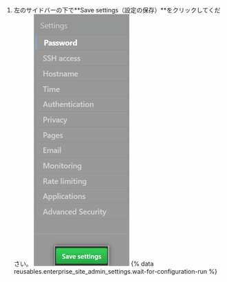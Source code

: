 1. 左のサイドバーの下で**Save settings（設定の保存）**をクリックしてください。 ![{% data variables.enterprise.management_console %} での [Save settings] ボタン](/assets/images/enterprise/management-console/save-settings.png)
{% data reusables.enterprise_site_admin_settings.wait-for-configuration-run %}